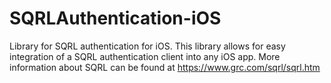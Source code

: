 SQRLAuthentication-iOS
======================

Library for SQRL authentication for iOS. This library allows for easy integration of a SQRL authentication client into any iOS app. More information about SQRL can be found at https://www.grc.com/sqrl/sqrl.htm
